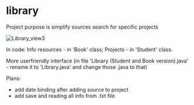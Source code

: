 # library

Project purpose is simplify sources search for specific projects

![Library_view3](https://user-images.githubusercontent.com/87744721/148170556-64679a5a-17f2-4118-a9eb-bc8397df0296.JPG)

In code: Info resources - in 'Book' class; Projects - in 'Student' class. 

More userfriendly interface (in file 'Library (Student and Book version).java' - rename it to 'Library.java' and change those .java to that)

Plans:
- add date binding after adding source to project
- add save and reading all info from .txt file 

